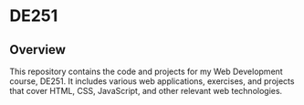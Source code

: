 # DE251 

## Overview
This repository contains the code and projects for my Web Development course, DE251. It includes various web applications, exercises, and projects that cover HTML, CSS, JavaScript, and other relevant web technologies.